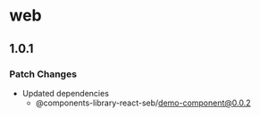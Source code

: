 # web

## 1.0.1

### Patch Changes

- Updated dependencies
  - @components-library-react-seb/demo-component@0.0.2
